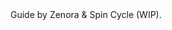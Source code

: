 
<div class="container mb-2">
  <span class="text-muted">Guide by Zenora & Spin Cycle (WIP).</span>
</div>

